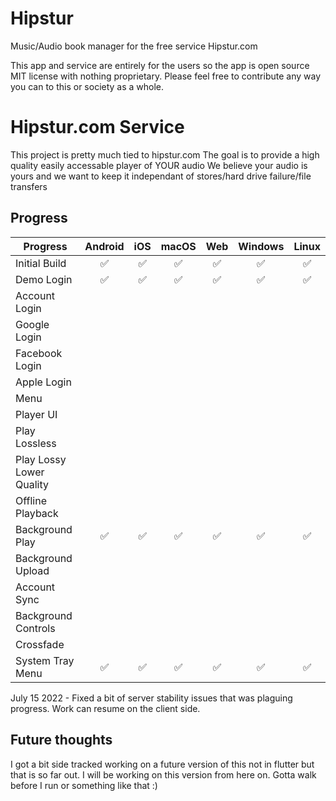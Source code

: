# Hipstur

Music/Audio book manager for the free service Hipstur.com

This app and service are entirely for the users so the app is open source MIT license with nothing proprietary.
Please feel free to contribute any way you can to this or society as a whole.


# Hipstur.com Service
This project is pretty much tied to hipstur.com
The goal is to provide a high quality easily accessable player of YOUR audio
We believe your audio is yours and we want to keep it independant of stores/hard drive failure/file transfers


## Progress

| Progress                       | Android | iOS | macOS | Web | Windows | Linux |
| ------------------------------ | :-----: | :-: | :---: | :-: | :-----: | :---: |
| Initial Build                  | ✅      | ✅  | ✅    | ✅  | ✅      | ✅    |
| Demo Login                     | ✅      | ✅  | ✅    | ✅  | ✅      | ✅    |
| Account Login                  |         |     |       |     |         |       |
| Google Login                   |         |     |       |     |         |       |
| Facebook Login                 |         |     |       |     |         |       |
| Apple Login                    |         |     |       |     |         |       |
| Menu                           |         |     |       |     |         |       |
| Player UI                      |         |     |       |     |         |       |
| Play Lossless                  |         |     |       |     |         |       |
| Play Lossy Lower Quality       |         |     |       |     |         |       |
| Offline Playback               |         |     |       |     |         |       |
| Background Play                | ✅      | ✅  | ✅    | ✅  | ✅      | ✅    |
| Background Upload              |         |     |       |     |         |       |
| Account Sync                   |         |     |       |     |         |       |
| Background Controls            |         |     |       |     |         |       |
| Crossfade                      |         |     |       |     |         |       |
| System Tray Menu               | ✅      | ✅  | ✅    | ✅  | ✅      | ✅    |

July 15 2022 - Fixed a bit of server stability issues that was plaguing progress. Work can resume on the client side.


## Future thoughts
I got a bit side tracked working on a future version of this not in flutter but that is so far out. I will be working on this version from here on. Gotta walk before I run or something like that :)

